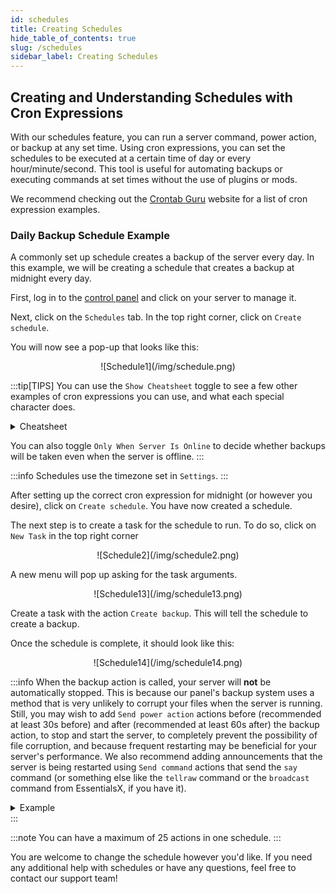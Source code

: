 ```yaml
---
id: schedules
title: Creating Schedules
hide_table_of_contents: true
slug: /schedules
sidebar_label: Creating Schedules
---
```

## Creating and Understanding Schedules with Cron Expressions
With our schedules feature, you can run a server command, power action, or backup at any set time. Using cron expressions, you can set the schedules to be executed at a certain time of day or every hour/minute/second. This tool is useful for automating backups or executing commands at set times without the use of plugins or mods.

We recommend checking out the [Crontab Guru](https://crontab.guru/examples.html) website for a list of cron expression examples.

### Daily Backup Schedule Example
A commonly set up schedule creates a backup of the server every day. In this example, we will be creating a schedule that creates a backup at midnight every day.

First, log in to the [control panel](https://control.stelhosting.com/) and click on your server to manage it.

Next, click on the `Schedules` tab. In the top right corner, click on `Create schedule`.

You will now see a pop-up that looks like this:

<center>![Schedule1](/img/schedule.png)</center>

:::tip[TIPS]
You can use the `Show Cheatsheet` toggle to see a few other examples of cron expressions you can use, and what each special character does.
<details>
<summary>Cheatsheet</summary>

![Schedule15](/img/schedule15.png)
</details>

You can also toggle `Only When Server Is Online` to decide whether backups will be taken even when the server is offline.
:::

:::info
Schedules use the timezone set in `Settings`.
:::

After setting up the correct cron expression for midnight (or however you desire), click on `Create schedule`. You have now created a schedule.

The next step is to create a task for the schedule to run. To do so, click on `New Task` in the top right corner

<center>![Schedule2](/img/schedule2.png)</center>

A new menu will pop up asking for the task arguments. 

<center>![Schedule13](/img/schedule13.png)</center>

Create a task with the action `Create backup`. This will tell the schedule to create a backup.

Once the schedule is complete, it should look like this:

<center>![Schedule14](/img/schedule14.png)</center>

:::info
When the backup action is called, your server will **not** be automatically stopped. This is because our panel's backup system uses a method that is very unlikely to corrupt your files when the server is running. Still, you may wish to add `Send power action` actions before (recommended at least 30s before) and after (recommended at least 60s after) the backup action, to stop and start the server, to completely prevent the possibility of file corruption, and because frequent restarting may be beneficial for your server's performance. We also recommend adding announcements that the server is being restarted using `Send command` actions that send the `say` command (or something else like the `tellraw` command or the `broadcast` command from EssentialsX, if you have it).

<details>
<summary>Example</summary>

In this example, we will be creating an announcement 60 seconds before the backup is taken.

<center>![Schedule3](/img/schedule3.png)</center>

In the menu, make sure the action is set to `Send command`. The payload is the command that the schedule sends. In this case, we want the schedule to send a message to the server that the server will be restarting in 60 seconds. In the payload section, enter `say Server restarting in 60 seconds...`. The time offset for this task is `0` since it should be called as soon as the schedule is run.

<center>![Schedule4](/img/schedule4.png)</center>

Next, create another task with the same action and with a new payload: `say Server restarting in 30 seconds...`. The time offset should now be `30` since the schedule is sending this command 30 seconds later.

<center>![Schedule5](/img/schedule5.png)</center>

The next task is to announce that the server restarts in 10 seconds. The new payload command will be `say Server restarting in 10 seconds` with a time offset of `20` seconds. The time offset is 20 seconds since we must wait 20 seconds after the 30-second message is sent since we will now be counting down from 10 seconds.

<center>![Schedule6](/img/schedule6.png)</center>

And now, the next task is at the 5-second mark. Payload: `say Server restarting in 5 seconds`; Time offset: `5`

<center>![Schedule7](/img/schedule7.png)</center>

The task will now begin counting down from 5 to 1. Payload: `say Server restarting in 4 seconds`; Time offset: `1`

Repeat this step 3 more times for `3`, `2`, and `1`. The time offset is still `1`.

<center>![Schedule8](/img/schedule8.png)</center>

The last message that the server sends should be the restart announcement. Here, the payload is `say Server restarting...`

<center>![Schedule10](/img/schedule10.png)</center>

To stop the server before the backup, add a task with the `Send power action` action, with the payload: `Stop the server`. Time offset: `1`

<center>![Schedule11](/img/schedule11.png)</center>

After that task, create a task with the action `Create backup`. This will tell the schedule to create a backup after all the messages have been sent. The time offset should be at least `30` seconds.

<center>![Schedule12](/img/schedule12.png)</center>

To start the server after the backup, add a task with the `Send power action` action, with the payload: `Start the server`. The time offset should be at least `60` seconds.

Once the schedule is complete, it should look like this:

<center>![Schedule9](/img/schedule9.png)</center>
</details>
:::

:::note
You can have a maximum of 25 actions in one schedule.
:::

You are welcome to change the schedule however you'd like. If you need any additional help with schedules or have any questions, feel free to contact our support team!
